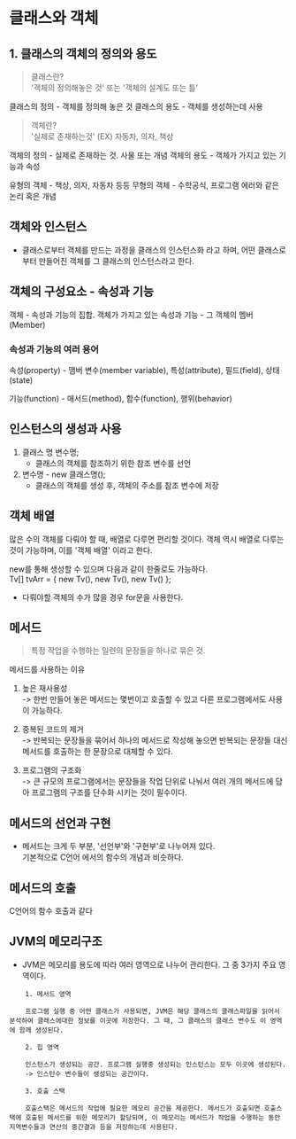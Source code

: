 # 클래스와 객체

## 1. 클래스의 객체의 정의와 용도
> 클래스란?  
 '객체의 정의해놓은 것' 또는 '객체의 설계도 또는 틀'

클래스의 정의 - 객체를 정의해 놓은 것
클래스의 용도 - 객체를 생성하는데 사용

> 객체란?  
 '실제로 존재하는것' (EX) 자동차, 의자, 책상

객체의 정의 - 실제로 존재하는 것. 사물 또는 개념
객체의 용도 - 객체가 가지고 있는 기능과 속성

유형의 객체 - 책상, 의자, 자동차 등등
무형의 객체 - 수학공식, 프로그램 에러와 같은 논리 혹은 개념

## 객체와 인스턴스

* 클래스로부터 객체를 만드는 과정을 클래스의 인스턴스화 라고 하며, 어떤 클래스로부터 만들어진 객체를 그 클래스의 인스턴스라고 한다.

## 객체의 구성요소 - 속성과 기능
객체 - 속성과 기능의 집합.
객체가 가지고 있는 속성과 기능 - 그 객체의 멤버(Member)


### 속성과 기능의 여러 용어

속성(property) - 맴버 변수(member variable), 특성(attribute), 필드(field), 상태(state)

기능(function) - 매서드(method), 함수(function), 행위(behavior)

## 인스턴스의 생성과 사용

1. 클래스 명 변수명;
    - 클래스의 객체를 참조하기 위한 참조 변수를 선언
2. 변수명 - new 클래스명();
    - 클래스의 객체를 생성 후, 객체의 주소를 참조 변수에 저장

## 객체 배열

많은 수의 객체를 다뤄야 할 때, 배열로 다루면 편리할 것이다.
객체 역시 배열로 다루는 것이 가능하며, 이를 '객체 배열' 이라고 한다.

new를 통해 생성할 수 있으며 다음과 같이 한줄로도 가능하다.  
Tv[] tvArr = { new Tv(), new Tv(), new Tv() };

* 다뤄야할 객체의 수가 많을 경우 for문을 사용한다.

## 메서드
> 특정 작업을 수행하는 일련의 문장들을 하나로 묶은 것.

메서드를 사용하는 이유  
1. 높은 재사용성   
-> 한번 만들어 놓은 메서드는 몇번이고 호출할 수 있고 다른 프로그램에서도 사용이 가능하다.

2. 중복된 코드의 제거   
-> 반복되는 문장들을 묶어서 하나의 메서드로 작성해 놓으면 반복되는 문장들 대신 메서드를 호출하는 한 문장으로 대체할 수 있다.

3. 프로그램의 구조화   
-> 큰 규모의 프로그램에서는 문장들을 작업 단위로 나눠서 여러 개의 메서드에 담아 프로그램의 구조를 단수화 시키는 것이 필수이다.

## 메서드의 선언과 구현
* 메서드는 크게 두 부분, '선언부'와 '구현부'로 나누어져 있다.    
기본적으로 C언어 에서의 함수의 개념과 비슷하다.

## 메서드의 호출
C언어의 함수 호출과 같다


## JVM의 메모리구조
* JVM은 메모리를 용도에 따라 여러 영역으로 나누어 관리한다. 그 중 3가지 주요 영역이다.
```
    1. 메서드 영역

    프로그램 실행 중 어떤 클래스가 사용되면, JVM은 해당 클래스의 클래스파일을 읽어서 분석하여 클래스에대한 정보를 이곳에 저장한다. 그 때, 그 클래스의 클래스 변수도 이 영역에 함께 생성된다.
```

```
    2. 힙 영역

    인스턴스가 생성되는 공간. 프로그램 실행중 생성되는 인스턴스는 모두 이곳에 생성된다.
    -> 인스턴수 변수들이 생성되는 공간이다.
```

```
    3. 호출 스택

    호출스택은 메서드의 작업에 필요한 메모리 공간을 제공한다. 메서드가 호출되면 호출스택에 호출된 메서드를 위한 메모리가 할당되며, 이 메모리는 메서드가 작업을 수행하는 동안 지역변수들과 연산의 중간결과 등을 저장하는데 사용된다.
```
